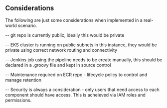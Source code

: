 ## Considerations

The following are just some considerations when implemented in a real-world scenario.

<p>-- git repo is currently public, ideally this would be private</p>

<p>-- EKS cluster is running on public subnets in this instance, they would be private using correct network routing and connectivity</p>

<p>-- Jenkins job using the pipeline needs to be create manually, this should be declared in a .groovy file and kept in source control</p>

<p>-- Maintenance required on ECR repo - lifecycle policy to control and manage retention</p>

<p>-- Security is always a consideration - only users that need access to each component should have access. This is acheieved via IAM roles and permissions.</p>

